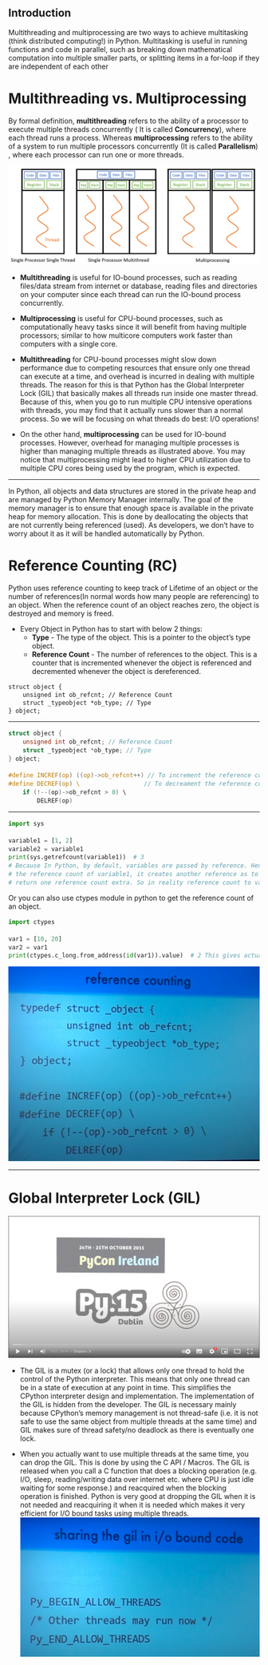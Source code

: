 ## Introduction ##

Multithreading and multiprocessing are two ways to achieve multitasking (think distributed computing!) in Python.
Multitasking is useful in running functions and code in parallel, such as breaking down mathematical computation into
multiple smaller parts, or splitting items in a for-loop if they are independent of each other

# Multithreading vs. Multiprocessing #

By formal definition, **multithreading** refers to the ability of a processor to execute multiple threads concurrently (
It is called **Concurrency**), where each thread runs a process. Whereas **multiprocessing** refers to the ability of a
system to run multiple processors concurrently (It is called **Parallelism**) , where each processor can run one or more
threads.

![Image](./images/multithreadingvsmultiprocessing.png)

- **Multithreading** is useful for IO-bound processes, such as reading files/data stream from internet or database,
  reading files and directories on your computer since each thread can run the IO-bound process concurrently.

- **Multiprocessing** is useful for CPU-bound processes, such as computationally heavy tasks since it will benefit from
  having multiple processors; similar to how multicore computers work faster than computers with a single core.

- **Multithreading** for CPU-bound processes might slow down performance due to competing resources that
  ensure only one thread can execute at a time, and overhead is incurred in dealing with multiple threads. The reason
  for this is that Python has the Global Interpreter Lock (GIL) that basically makes all threads run inside one
  master thread. Because of this, when you go to run multiple CPU intensive operations with threads, you may find that
  it actually runs slower than a normal process. So we will be focusing on what threads do best: I/O operations!

- On the other hand, **multiprocessing** can be used for IO-bound processes. However, overhead for managing multiple
  processes is higher than managing multiple threads as illustrated above. You may notice that multiprocessing might
  lead to higher CPU utilization due to multiple CPU cores being used by the program, which is expected.

---

In Python, all objects and data structures are stored in the private heap and are managed by Python Memory Manager
internally. The goal of the memory manager is to ensure that enough space is available in the private heap for memory
allocation. This is done by deallocating the objects that are not currently being referenced (used). As developers, we
don’t have to worry about it as it will be handled automatically by Python.

# Reference Counting (RC) #

Python uses reference counting to keep track of Lifetime of an object or the number of references(In normal words how
many people are referencing) to an object. When the reference count of an object reaches zero, the object is destroyed
and memory is freed.

- Every Object in Python has to start with below 2 things:
    - **Type** - The type of the object. This is a pointer to the object’s type object.
    - **Reference Count** - The number of references to the object. This is a counter that is incremented whenever the
      object is referenced and decremented whenever the object is dereferenced.

```text
struct object {
    unsigned int ob_refcnt; // Reference Count
    struct _typeobject *ob_type; // Type
} object; 
```

---

```c 
struct object {
    unsigned int ob_refcnt; // Reference Count
    struct _typeobject *ob_type; // Type
} object; 

#define INCREF(op) ((op)->ob_refcnt++) // To increment the reference count
#define DECREF(op) \                  // To decreament the reference count
    if (!--(op)->ob_refcnt > 0) \
        DELREF(op)
```

---

```python
import sys

variable1 = [1, 2]
variable2 = variable1
print(sys.getrefcount(variable1))  # 3 
# Because In Python, by default, variables are passed by reference. Hence, when we run sys.getrefcount(variable1) to get 
# the reference count of variable1, it creates another reference as to variable1. So, keep in mind that it will always 
# return one reference count extra. So in reality reference count to variable1 is 2.
```

Or you can also use ctypes module in python to get the reference count of an object.

```python
import ctypes

var1 = [10, 20]
var2 = var1
print(ctypes.c_long.from_address(id(var1)).value)  # 2 This gives actual count of references to var1
```

![Reference Counting](./images/Reference-counting.png)

---

# Global Interpreter Lock (GIL) #

[![Watch the video](./images/Python-Conference-Ireland.png)](https://www.youtube.com/watch?v=KVKufdTphKs)

- The GIL is a mutex (or a lock) that allows only one thread to hold the control of the Python interpreter. This means
  that only one thread can be in a state of execution at any point in time. This simplifies the CPython interpreter
  design and implementation. The implementation of the GIL is hidden from the developer. The GIL is necessary mainly
  because CPython’s memory management is not thread-safe (i.e. it is not safe to use the same object from multiple
  threads at the same time) and GIL makes sure of thread safety/no deadlock as there is eventually one lock.

- When you actually want to use multiple threads at the same time, you can drop the GIL. This is done by using the C API
  / Macros. The GIL is released when you call a C function that does a blocking operation (e.g. I/O, sleep,
  reading/writing data over internet etc. where CPU is just idle waiting for some response.) and reacquired when the
  blocking operation is finished. Python is very good at dropping the GIL when it is not needed and reacquiring it
  when it is needed which makes it very efficient for I/O bound tasks using multiple threads.
  ![GIL acquire and release](./images/GIL_acquire_release.png)